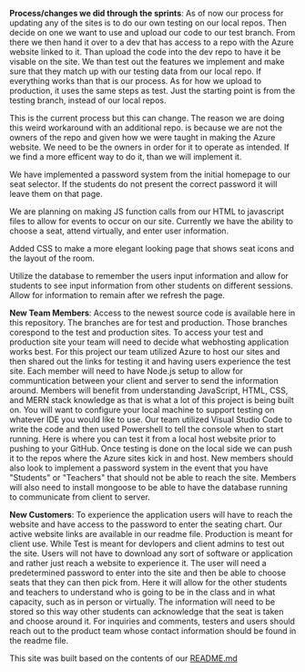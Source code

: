 **Process/changes we did through the sprints**:
As of now our process for updating any of the sites is to do our own testing on our local repos. Then decide on one we
want to use and upload our code to our test branch. From there we then hand it over to a dev that has access to a repo
with the Azure website linked to it. Than upload the code into the dev repo to have it be visable on the site. We than
test out the features we implement and make sure that they match up with our testing data from our local repo. If
everything works than that is our process. As for how we upload to production, it uses the same steps as test. 
Just the starting point is from the testing branch, instead of our local repos.

This is the current process but this can change. The reason we are doing this weird workaround with an additional repo.
is because we are not the owners of the repo and given how we were taught in making the Azure website. We need to be 
the owners in order for it to operate as intended. If we find a more efficent way to do it, than we will implement it.

We have implemented a password system from the initial homepage to our seat selector. If the students do not present the correct password it will leave them on that page. 

We are planning on making JS function calls from our HTML to javascript files to allow for events to occur on our site. Currently we have the ability to choose a seat,
attend virtually, and enter user information.

Added CSS to make a more elegant looking page that shows seat icons and the layout of the room. 

Utilize the database to remember the users input information and allow for students to see input information from other students on different sessions. Allow for 
information to remain after we refresh the page.

**New Team Members**:
Access to the newest source code is available here in this repository. The branches are for test and production. 
Those branches corespond to the test and production sites. To access your test and production site your team will need to decide what webhosting application works 
best. For this project our team utilized Azure to host our sites and then shared out the links for testing it and having users experience the test site.
Each member will need to have Node.js setup to allow for communtication between your client and server to send the information around. Members will benefit from
understanding JavaScript, HTML, CSS, and MERN stack knowledge as that is what a lot of this project is being built on. You will want to configure your local machine 
to support testing on whatever IDE you would like to use. Our team utilized Visual Studio Code to write the code and then used Powershell to tell the console when to
start running. Here is where you can test it from a local host website prior to pushing to your GitHub. Once testing is done on the local side we can push it to the
repos where the Azure sites kick in and host. New members should also look to implement a password system in the event that you have "Students" or "Teachers" that 
should not be able to reach the site. Members will also need to install mongoose to be able to have the database running to communicate from client to server.

**New Customers**:
To experience the application users will have to reach the website and have access to the password to enter the seating chart. Our active website links are 
available in our readme file. Production is meant for client use. While Test is meant for devlopers and client admins to test out the site. Users will not have to 
download any sort of software or application and rather just reach a website to experience it. The user will need a predetermined password to enter into the site
and then be able to choose seats that they can then pick from. Here it will allow for the other students and teachers to understand who is going to be in the class
and in what capacity, such as in person or virtually. The information will need to be stored so this way other students can acknowledge that the seat is taken and
choose around it.
For inquiries and comments, testers and users should reach out to the product team whose contact information should be found in the readme file. 

This site was built based on the contents of our [README.md](https://github.com/EricJPogue/UltimateSeatSelector/blob/main/README.md)
